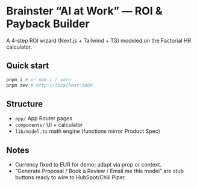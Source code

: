 # Brainster “AI at Work” — ROI & Payback Builder


A 4-step ROI wizard (Next.js + Tailwind + TS) modeled on the Factorial HR calculator.


## Quick start
```bash
pnpm i # or npm i / yarn
pnpm dev # http://localhost:3000
```


## Structure
- `app/` App Router pages
- `components/` UI + calculator
- `lib/model.ts` math engine (functions mirror Product Spec)


## Notes
- Currency fixed to EUR for demo; adapt via prop or context.
- “Generate Proposal / Book a Review / Email me this model” are stub buttons ready to wire to HubSpot/Chili Piper.

